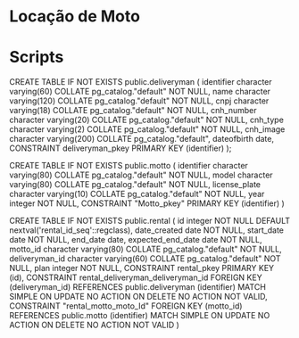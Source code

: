 # Locação de Moto

# Scripts

CREATE TABLE IF NOT EXISTS public.deliveryman
(
    identifier character varying(60) COLLATE pg_catalog."default" NOT NULL,
    name character varying(120) COLLATE pg_catalog."default" NOT NULL,
    cnpj character varying(18) COLLATE pg_catalog."default" NOT NULL,
    cnh_number character varying(20) COLLATE pg_catalog."default" NOT NULL,
    cnh_type character varying(2) COLLATE pg_catalog."default" NOT NULL,
    cnh_image character varying(200) COLLATE pg_catalog."default",
    dateofbirth date,
    CONSTRAINT deliveryman_pkey PRIMARY KEY (identifier)
);

CREATE TABLE IF NOT EXISTS public.motto
(
    identifier character varying(80) COLLATE pg_catalog."default" NOT NULL,
    model character varying(80) COLLATE pg_catalog."default" NOT NULL,
    license_plate character varying(10) COLLATE pg_catalog."default" NOT NULL,
    year integer NOT NULL,
    CONSTRAINT "Motto_pkey" PRIMARY KEY (identifier)
)

CREATE TABLE IF NOT EXISTS public.rental
(
    id integer NOT NULL DEFAULT nextval('rental_id_seq'::regclass),
    date_created date NOT NULL,
    start_date date NOT NULL,
    end_date date,
    expected_end_date date NOT NULL,
    motto_id character varying(80) COLLATE pg_catalog."default" NOT NULL,
    deliveryman_id character varying(60) COLLATE pg_catalog."default" NOT NULL,
    plan integer NOT NULL,
    CONSTRAINT rental_pkey PRIMARY KEY (id),
    CONSTRAINT rental_deliveryman_deliveryman_id FOREIGN KEY (deliveryman_id)
        REFERENCES public.deliveryman (identifier) MATCH SIMPLE
        ON UPDATE NO ACTION
        ON DELETE NO ACTION
        NOT VALID,
    CONSTRAINT "rental_motto_moto_Id" FOREIGN KEY (motto_id)
        REFERENCES public.motto (identifier) MATCH SIMPLE
        ON UPDATE NO ACTION
        ON DELETE NO ACTION
        NOT VALID
)



